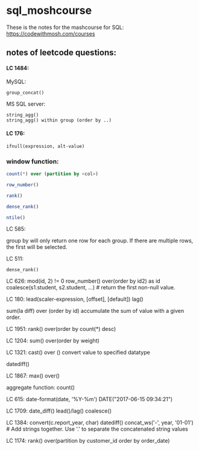# sql_moshcourse

These is the notes for the mashcourse for SQL:
https://codewithmosh.com/courses

## notes of leetcode questions:

#### LC 1484:

MySQL:

```MySQL
group_concat()
```

MS SQL server:

```MySQL
string_agg() 
string_agg() within group (order by ..)
```

#### LC 176:

```MySQL
ifnull(expression, alt-value)
```


### window function: 

```SQL
count(*) over (partition by <col>)

row_number()

rank()

dense_rank()

ntile()
```

LC 585:

group by will only return one row for each group. If there are multiple rows, the first will be selected.

LC 511:

```MySQL
dense_rank()
```

LC 626:
mod(id, 2) != 0
row_number() over(order by id2) as id
coalesce(s1.student, s2.student, ...) # return the first non-null value.

LC 180:
lead(scaler-expression, [offset], [default])
lag()

sum(la diff) over (order by id)
accumulate the sum of value with a given order.

LC 1951:
rank() over(order by count(*) desc)

LC 1204:
sum() over(order by weight)

LC 1321:
cast() over ()
convert value to specified datatype

datediff()

LC 1867:
max() over()

aggregate function:
count()

LC 615:
date-format(date, '%Y-%m')
DATE("2017-06-15 09:34:21")

LC 1709:
date_diff()
lead()/lag()
coalesce()



LC 1384:
convert(c.report_year, char)
datediff()
concat_ws('-', year, '01-01') # Add strings together. Use '.' to separate the concatenated string values

LC 1174:
rank() over(partition by customer_id order by order_date) 





